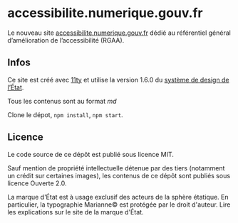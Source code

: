 # accessibilite.numerique.gouv.fr

Le nouveau site [accessibilite.numerique.gouv.fr](https://accessibilite.numerique.gouv.fr) dédié au référentiel général d’amélioration de l’accessibilité (RGAA).

## Infos

Ce site est créé avec [11ty](https://www.11ty.dev/) et utilise la version 1.6.0 du [système de design de l’État](https://www.systeme-de-design.gouv.fr/).

Tous les contenus sont au format _md_

Clone le dépot, `npm install`, `npm start`.

## Licence

Le code source de ce dépôt est publié sous licence MIT.

Sauf mention de propriété intellectuelle détenue par des tiers (notamment un crédit sur certaines images), les contenus de ce dépôt sont publiés sous licence Ouverte 2.0.

La marque d'État est à usage exclusif des acteurs de la sphère étatique. En particulier, la typographie Marianne© est protégée par le droit d'auteur. Lire les explications sur le site de la marque d'État.
